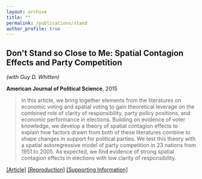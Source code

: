 ```yaml
---
layout: archive
title: ""
permalink: /publications/stand
author_profile: true
---
```


## Don't Stand so Close to Me: Spatial Contagion Effects and Party Competition

*(with Guy D. Whitten)*

**American Journal of Political Science**, 2015

> In this article, we bring together elements from the literatures on economic voting and spatial voting to gain theoretical leverage on the combined role of clarity of responsibility, party policy positions, and economic performance in elections. Building on evidence of voter knowledge, we develop a theory of spatial contagion effects to explain how factors drawn from both of these literatures combine to shape changes in support for political parties. We test this theory with a spatial autoregressive model of party competition in 23 nations from 1951 to 2005. As expected, we find evidence of strong spatial contagion effects in elections with low clarity of responsibility.

[[Article]](https://doi.org/10.1111/ajps.12124) [[Reproduction]](stand-Replication.zip) [[Supporting Information]](..//files/stand-SI.pdf)
